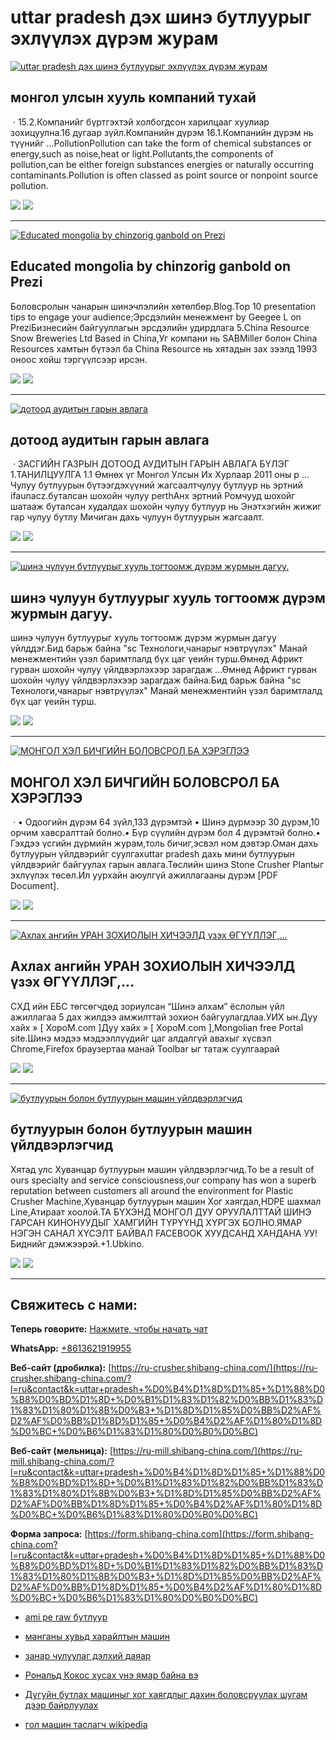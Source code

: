 # uttar pradesh дэх шинэ бутлуурыг эхлүүлэх дүрэм журам

<a href="https://swt.shibang-china.com/?l=ru&img&k=uttar+pradesh+%D0%B4%D1%8D%D1%85+%D1%88%D0%B8%D0%BD%D1%8D+%D0%B1%D1%83%D1%82%D0%BB%D1%83%D1%83%D1%80%D1%8B%D0%B3+%D1%8D%D1%85%D0%BB%D2%AF%D2%AF%D0%BB%D1%8D%D1%85+%D0%B4%D2%AF%D1%80%D1%8D%D0%BC+%D0%B6%D1%83%D1%80%D0%B0%D0%BC" target="_blank">![uttar pradesh дэх шинэ бутлуурыг эхлүүлэх дүрэм журам](http://static.shibang-china.com/all-800x300/609.jpg)</a>

## монгол улсын хууль компаний тухай
&nbsp;&#0183;&#32;15.2.Компанийг бүртгэхтэй холбогдсон харилцааг хуулиар зохицуулна.16 дугаар зүйл.Компанийн дүрэм 16.1.Компанийн дүрэм нь түүнийг …PollutionPollution can take the form of chemical substances or energy,such as noise,heat or light.Pollutants,the components of pollution,can be either foreign substances energies or naturally occurring contaminants.Pollution is often classed as point source or nonpoint source pollution.


<a href="https://whatsapp.shibangsoft.com/WhatsApp.php" target="_blank" title="WhatsApp">![](http://static.shibang-china.com/icon/whatsapp.png)</a> <a href="https://swt.shibang-china.com/?l=ru&icon&k=uttar+pradesh+%D0%B4%D1%8D%D1%85+%D1%88%D0%B8%D0%BD%D1%8D+%D0%B1%D1%83%D1%82%D0%BB%D1%83%D1%83%D1%80%D1%8B%D0%B3+%D1%8D%D1%85%D0%BB%D2%AF%D2%AF%D0%BB%D1%8D%D1%85+%D0%B4%D2%AF%D1%80%D1%8D%D0%BC+%D0%B6%D1%83%D1%80%D0%B0%D0%BC" target="_blank">![](http://static.shibang-china.com/icon/chat-ru.png)</a>

---

<a href="https://swt.shibang-china.com/?l=ru&img&k=uttar+pradesh+%D0%B4%D1%8D%D1%85+%D1%88%D0%B8%D0%BD%D1%8D+%D0%B1%D1%83%D1%82%D0%BB%D1%83%D1%83%D1%80%D1%8B%D0%B3+%D1%8D%D1%85%D0%BB%D2%AF%D2%AF%D0%BB%D1%8D%D1%85+%D0%B4%D2%AF%D1%80%D1%8D%D0%BC+%D0%B6%D1%83%D1%80%D0%B0%D0%BC" target="_blank">![Educated mongolia by chinzorig ganbold on Prezi](http://static.shibang-china.com/all-800x300/1481.jpg)</a>

## Educated mongolia by chinzorig ganbold on Prezi
Боловсролын чанарын шинэчлэлийн хөтөлбөр.Blog.Top 10 presentation tips to engage your audience;Эрсдэлийн менежмент by Geegee L on PreziБизнесийн байгууллагын эрсдэлийн удирдлага 5.China Resource Snow Breweries Ltd Based in China,Уг компани нь SABMiller болон China Resources хамтын бүтээл ба China Resource нь хятадын зах зээлд 1993 оноос хойш тэргүүлсээр ирсэн.


<a href="https://whatsapp.shibangsoft.com/WhatsApp.php" target="_blank" title="WhatsApp">![](http://static.shibang-china.com/icon/whatsapp.png)</a> <a href="https://swt.shibang-china.com/?l=ru&icon&k=uttar+pradesh+%D0%B4%D1%8D%D1%85+%D1%88%D0%B8%D0%BD%D1%8D+%D0%B1%D1%83%D1%82%D0%BB%D1%83%D1%83%D1%80%D1%8B%D0%B3+%D1%8D%D1%85%D0%BB%D2%AF%D2%AF%D0%BB%D1%8D%D1%85+%D0%B4%D2%AF%D1%80%D1%8D%D0%BC+%D0%B6%D1%83%D1%80%D0%B0%D0%BC" target="_blank">![](http://static.shibang-china.com/icon/chat-ru.png)</a>

---

<a href="https://swt.shibang-china.com/?l=ru&img&k=uttar+pradesh+%D0%B4%D1%8D%D1%85+%D1%88%D0%B8%D0%BD%D1%8D+%D0%B1%D1%83%D1%82%D0%BB%D1%83%D1%83%D1%80%D1%8B%D0%B3+%D1%8D%D1%85%D0%BB%D2%AF%D2%AF%D0%BB%D1%8D%D1%85+%D0%B4%D2%AF%D1%80%D1%8D%D0%BC+%D0%B6%D1%83%D1%80%D0%B0%D0%BC" target="_blank">![дотоод аудитын гарын авлага](http://static.shibang-china.com/all-800x300/16.jpg)</a>

## дотоод аудитын гарын авлага
&nbsp;&#0183;&#32;ЗАСГИЙН ГАЗРЫН ДОТООД АУДИТЫН ГАРЫН АВЛАГА БҮЛЭГ 1.ТАНИЛЦУУЛГА 1.1 Өмнөх үг Монгол Улсын Их Хурлаар 2011 оны р …Чулуу бутлуурын бүтээгдэхүүний жагсаалтчулуу бутлуур нь эртний ifaunacz.буталсан шохойн чулуу perthАнх эртний Ромчууд шохойг шатааж буталсан худалдах шохойн чулуу бутлуур нь Энэтхэгийн жижиг гар чулуу бутлу Мичиган дахь чулуун бутлуурын жагсаалт.


<a href="https://whatsapp.shibangsoft.com/WhatsApp.php" target="_blank" title="WhatsApp">![](http://static.shibang-china.com/icon/whatsapp.png)</a> <a href="https://swt.shibang-china.com/?l=ru&icon&k=uttar+pradesh+%D0%B4%D1%8D%D1%85+%D1%88%D0%B8%D0%BD%D1%8D+%D0%B1%D1%83%D1%82%D0%BB%D1%83%D1%83%D1%80%D1%8B%D0%B3+%D1%8D%D1%85%D0%BB%D2%AF%D2%AF%D0%BB%D1%8D%D1%85+%D0%B4%D2%AF%D1%80%D1%8D%D0%BC+%D0%B6%D1%83%D1%80%D0%B0%D0%BC" target="_blank">![](http://static.shibang-china.com/icon/chat-ru.png)</a>

---

<a href="https://swt.shibang-china.com/?l=ru&img&k=uttar+pradesh+%D0%B4%D1%8D%D1%85+%D1%88%D0%B8%D0%BD%D1%8D+%D0%B1%D1%83%D1%82%D0%BB%D1%83%D1%83%D1%80%D1%8B%D0%B3+%D1%8D%D1%85%D0%BB%D2%AF%D2%AF%D0%BB%D1%8D%D1%85+%D0%B4%D2%AF%D1%80%D1%8D%D0%BC+%D0%B6%D1%83%D1%80%D0%B0%D0%BC" target="_blank">![шинэ чулуун бутлуурыг хууль тогтоомж дүрэм журмын дагуу.](http://static.shibang-china.com/all-800x300/864.jpg)</a>

## шинэ чулуун бутлуурыг хууль тогтоомж дүрэм журмын дагуу.
шинэ чулуун бутлуурыг хууль тогтоомж дүрэм журмын дагуу үйлддэг.Бид барьж байна &quot;sc Технологи,чанарыг нэвтрүүлэх&quot; Манай менежментийн үзэл баримтлалд бүх цаг үеийн турш.Өмнөд Африкт гурван шохойн чулуу үйлдвэрлэхээр зарагдаж …Өмнөд Африкт гурван шохойн чулуу үйлдвэрлэхээр зарагдаж байна.Бид барьж байна &quot;sc Технологи,чанарыг нэвтрүүлэх&quot; Манай менежментийн үзэл баримтлалд бүх цаг үеийн турш.


<a href="https://whatsapp.shibangsoft.com/WhatsApp.php" target="_blank" title="WhatsApp">![](http://static.shibang-china.com/icon/whatsapp.png)</a> <a href="https://swt.shibang-china.com/?l=ru&icon&k=uttar+pradesh+%D0%B4%D1%8D%D1%85+%D1%88%D0%B8%D0%BD%D1%8D+%D0%B1%D1%83%D1%82%D0%BB%D1%83%D1%83%D1%80%D1%8B%D0%B3+%D1%8D%D1%85%D0%BB%D2%AF%D2%AF%D0%BB%D1%8D%D1%85+%D0%B4%D2%AF%D1%80%D1%8D%D0%BC+%D0%B6%D1%83%D1%80%D0%B0%D0%BC" target="_blank">![](http://static.shibang-china.com/icon/chat-ru.png)</a>

---

<a href="https://swt.shibang-china.com/?l=ru&img&k=uttar+pradesh+%D0%B4%D1%8D%D1%85+%D1%88%D0%B8%D0%BD%D1%8D+%D0%B1%D1%83%D1%82%D0%BB%D1%83%D1%83%D1%80%D1%8B%D0%B3+%D1%8D%D1%85%D0%BB%D2%AF%D2%AF%D0%BB%D1%8D%D1%85+%D0%B4%D2%AF%D1%80%D1%8D%D0%BC+%D0%B6%D1%83%D1%80%D0%B0%D0%BC" target="_blank">![МОНГОЛ ХЭЛ БИЧГИЙН БОЛОВСРОЛ БА ХЭРЭГЛЭЭ](http://static.shibang-china.com/all-800x300/202.jpg)</a>

## МОНГОЛ ХЭЛ БИЧГИЙН БОЛОВСРОЛ БА ХЭРЭГЛЭЭ
&nbsp;&#0183;&#32;• Одоогийн дүрэм 64 зүйл,133 дүрэмтэй • Шинэ дүрмээр 30 дүрэм,10 орчим хавсралттай болно.• Бүр сүүлийн дүрэм бол 4 дүрэмтэй болно.• Гэхдээ үсгийн дүрмийн журам,толь бичиг,эсвэл ном дэвтэр.Оман дахь бутлуурын үйлдвэрийг суулгахuttar pradesh дахь мини бутлуурын үйлдвэрийг байгуулах гарын авлага.Төслийн шинэ Stone Crusher Plantыг эхлүүлэх төсөл.Ил уурхайн аюулгүй ажиллагааны дүрэм [PDF Document].


<a href="https://whatsapp.shibangsoft.com/WhatsApp.php" target="_blank" title="WhatsApp">![](http://static.shibang-china.com/icon/whatsapp.png)</a> <a href="https://swt.shibang-china.com/?l=ru&icon&k=uttar+pradesh+%D0%B4%D1%8D%D1%85+%D1%88%D0%B8%D0%BD%D1%8D+%D0%B1%D1%83%D1%82%D0%BB%D1%83%D1%83%D1%80%D1%8B%D0%B3+%D1%8D%D1%85%D0%BB%D2%AF%D2%AF%D0%BB%D1%8D%D1%85+%D0%B4%D2%AF%D1%80%D1%8D%D0%BC+%D0%B6%D1%83%D1%80%D0%B0%D0%BC" target="_blank">![](http://static.shibang-china.com/icon/chat-ru.png)</a>

---

<a href="https://swt.shibang-china.com/?l=ru&img&k=uttar+pradesh+%D0%B4%D1%8D%D1%85+%D1%88%D0%B8%D0%BD%D1%8D+%D0%B1%D1%83%D1%82%D0%BB%D1%83%D1%83%D1%80%D1%8B%D0%B3+%D1%8D%D1%85%D0%BB%D2%AF%D2%AF%D0%BB%D1%8D%D1%85+%D0%B4%D2%AF%D1%80%D1%8D%D0%BC+%D0%B6%D1%83%D1%80%D0%B0%D0%BC" target="_blank">![Ахлах ангийн УРАН ЗОХИОЛЫН ХИЧЭЭЛД үзэх ӨГҮҮЛЛЭГ,…](http://static.shibang-china.com/all-800x300/1310.jpg)</a>

## Ахлах ангийн УРАН ЗОХИОЛЫН ХИЧЭЭЛД үзэх ӨГҮҮЛЛЭГ,…
СХД ийн ЕБС төгсөгчдөд зориулсан “Шинэ алхам” ёслолын үйл ажиллагаа 5 дах жилдээ амжилттай зохион байгуулагдлаа.УИХ ын.Дуу хайх &#187; [ XopoM.com ]Дуу хайх &#187; [ XopoM.com ],Mongolian free Portal site.Шинэ мэдээ мэдээллүүдийг цаг алдалгүй авахыг хүсвэл Chrome,Firefox браузертаа манай Toolbar ыг татаж суулгаарай


<a href="https://whatsapp.shibangsoft.com/WhatsApp.php" target="_blank" title="WhatsApp">![](http://static.shibang-china.com/icon/whatsapp.png)</a> <a href="https://swt.shibang-china.com/?l=ru&icon&k=uttar+pradesh+%D0%B4%D1%8D%D1%85+%D1%88%D0%B8%D0%BD%D1%8D+%D0%B1%D1%83%D1%82%D0%BB%D1%83%D1%83%D1%80%D1%8B%D0%B3+%D1%8D%D1%85%D0%BB%D2%AF%D2%AF%D0%BB%D1%8D%D1%85+%D0%B4%D2%AF%D1%80%D1%8D%D0%BC+%D0%B6%D1%83%D1%80%D0%B0%D0%BC" target="_blank">![](http://static.shibang-china.com/icon/chat-ru.png)</a>

---

<a href="https://swt.shibang-china.com/?l=ru&img&k=uttar+pradesh+%D0%B4%D1%8D%D1%85+%D1%88%D0%B8%D0%BD%D1%8D+%D0%B1%D1%83%D1%82%D0%BB%D1%83%D1%83%D1%80%D1%8B%D0%B3+%D1%8D%D1%85%D0%BB%D2%AF%D2%AF%D0%BB%D1%8D%D1%85+%D0%B4%D2%AF%D1%80%D1%8D%D0%BC+%D0%B6%D1%83%D1%80%D0%B0%D0%BC" target="_blank">![бутлуурын болон бутлуурын машин үйлдвэрлэгчид](http://static.shibang-china.com/all-800x300/1102.jpg)</a>

## бутлуурын болон бутлуурын машин үйлдвэрлэгчид
Хятад улс Хуванцар бутлуурын машин үйлдвэрлэгчид.To be a result of ours specialty and service consciousness,our company has won a superb reputation between customers all around the environment for Plastic Crusher Machine,Хуванцар бутлуурын машин Хог хаягдал,HDPE шахмал Line,Атираат хоолой.ТА БҮХЭНД МОНГОЛ ДУУ ОРУУЛАЛТТАЙ ШИНЭ ГАРСАН КИНОНУУДЫГ ХАМГИЙН ТҮРҮҮНД ХҮРГЭХ БОЛНО.ЯМАР НЭГЭН САНАЛ ХҮСЭЛТ БАЙВАЛ FACEBOOK ХУУДСАНД ХАНДАНА УУ! Биднийг дэмжээрэй.+1.Ubkino.


<a href="https://whatsapp.shibangsoft.com/WhatsApp.php" target="_blank" title="WhatsApp">![](http://static.shibang-china.com/icon/whatsapp.png)</a> <a href="https://swt.shibang-china.com/?l=ru&icon&k=uttar+pradesh+%D0%B4%D1%8D%D1%85+%D1%88%D0%B8%D0%BD%D1%8D+%D0%B1%D1%83%D1%82%D0%BB%D1%83%D1%83%D1%80%D1%8B%D0%B3+%D1%8D%D1%85%D0%BB%D2%AF%D2%AF%D0%BB%D1%8D%D1%85+%D0%B4%D2%AF%D1%80%D1%8D%D0%BC+%D0%B6%D1%83%D1%80%D0%B0%D0%BC" target="_blank">![](http://static.shibang-china.com/icon/chat-ru.png)</a>

---
## Свяжитесь с нами:

**Теперь говорите:** [Нажмите, чтобы начать чат](https://swt.shibang-china.com?l=ru&contact&k=uttar+pradesh+%D0%B4%D1%8D%D1%85+%D1%88%D0%B8%D0%BD%D1%8D+%D0%B1%D1%83%D1%82%D0%BB%D1%83%D1%83%D1%80%D1%8B%D0%B3+%D1%8D%D1%85%D0%BB%D2%AF%D2%AF%D0%BB%D1%8D%D1%85+%D0%B4%D2%AF%D1%80%D1%8D%D0%BC+%D0%B6%D1%83%D1%80%D0%B0%D0%BC)

**WhatsApp:**  [+8613621919955](https://whatsapp.shibangsoft.com/WhatsApp.php)

**Веб-сайт (дробилка):** [https://ru-crusher.shibang-china.com/](https://ru-crusher.shibang-china.com/?l=ru&contact&k=uttar+pradesh+%D0%B4%D1%8D%D1%85+%D1%88%D0%B8%D0%BD%D1%8D+%D0%B1%D1%83%D1%82%D0%BB%D1%83%D1%83%D1%80%D1%8B%D0%B3+%D1%8D%D1%85%D0%BB%D2%AF%D2%AF%D0%BB%D1%8D%D1%85+%D0%B4%D2%AF%D1%80%D1%8D%D0%BC+%D0%B6%D1%83%D1%80%D0%B0%D0%BC)

**Веб-сайт (мельница):** [https://ru-mill.shibang-china.com/](https://ru-mill.shibang-china.com/?l=ru&contact&k=uttar+pradesh+%D0%B4%D1%8D%D1%85+%D1%88%D0%B8%D0%BD%D1%8D+%D0%B1%D1%83%D1%82%D0%BB%D1%83%D1%83%D1%80%D1%8B%D0%B3+%D1%8D%D1%85%D0%BB%D2%AF%D2%AF%D0%BB%D1%8D%D1%85+%D0%B4%D2%AF%D1%80%D1%8D%D0%BC+%D0%B6%D1%83%D1%80%D0%B0%D0%BC)

**Форма запроса:** [https://form.shibang-china.com](https://form.shibang-china.com?l=ru&contact&k=uttar+pradesh+%D0%B4%D1%8D%D1%85+%D1%88%D0%B8%D0%BD%D1%8D+%D0%B1%D1%83%D1%82%D0%BB%D1%83%D1%83%D1%80%D1%8B%D0%B3+%D1%8D%D1%85%D0%BB%D2%AF%D2%AF%D0%BB%D1%8D%D1%85+%D0%B4%D2%AF%D1%80%D1%8D%D0%BC+%D0%B6%D1%83%D1%80%D0%B0%D0%BC)

* [ami pe raw бутлуур](../128/ami%20pe%20raw%20%D0%B1%D1%83%D1%82%D0%BB%D1%83%D1%83%D1%80.md)

* [манганы хувьд харайлтын машин](../127/%D0%BC%D0%B0%D0%BD%D0%B3%D0%B0%D0%BD%D1%8B%20%D1%85%D1%83%D0%B2%D1%8C%D0%B4%20%D1%85%D0%B0%D1%80%D0%B0%D0%B9%D0%BB%D1%82%D1%8B%D0%BD%20%D0%BC%D0%B0%D1%88%D0%B8%D0%BD.md)

* [занар чулуулаг дэлхий даяар](../127/%D0%B7%D0%B0%D0%BD%D0%B0%D1%80%20%D1%87%D1%83%D0%BB%D1%83%D1%83%D0%BB%D0%B0%D0%B3%20%D0%B4%D1%8D%D0%BB%D1%85%D0%B8%D0%B9%20%D0%B4%D0%B0%D1%8F%D0%B0%D1%80.md)

* [Рональд Кокос хусах үнэ ямар байна вэ](../127/%D0%A0%D0%BE%D0%BD%D0%B0%D0%BB%D1%8C%D0%B4%20%D0%9A%D0%BE%D0%BA%D0%BE%D1%81%20%D1%85%D1%83%D1%81%D0%B0%D1%85%20%D2%AF%D0%BD%D1%8D%20%D1%8F%D0%BC%D0%B0%D1%80%20%D0%B1%D0%B0%D0%B9%D0%BD%D0%B0%20%D0%B2%D1%8D.md)

* [Дугуйн бутлах машиныг хог хаягдлыг дахин боловсруулах шугам дээр байрлуулах](../128/%D0%94%D1%83%D0%B3%D1%83%D0%B9%D0%BD%20%D0%B1%D1%83%D1%82%D0%BB%D0%B0%D1%85%20%D0%BC%D0%B0%D1%88%D0%B8%D0%BD%D1%8B%D0%B3%20%D1%85%D0%BE%D0%B3%20%D1%85%D0%B0%D1%8F%D0%B3%D0%B4%D0%BB%D1%8B%D0%B3%20%D0%B4%D0%B0%D1%85%D0%B8%D0%BD%20%D0%B1%D0%BE%D0%BB%D0%BE%D0%B2%D1%81%D1%80%D1%83%D1%83%D0%BB%D0%B0%D1%85%20%D1%88%D1%83%D0%B3%D0%B0%D0%BC%20%D0%B4%D1%8D%D1%8D%D1%80%20%D0%B1%D0%B0%D0%B9%D1%80%D0%BB%D1%83%D1%83%D0%BB%D0%B0%D1%85.md)

* [гол машин таслагч wikipedia](../127/%D0%B3%D0%BE%D0%BB%20%D0%BC%D0%B0%D1%88%D0%B8%D0%BD%20%D1%82%D0%B0%D1%81%D0%BB%D0%B0%D0%B3%D1%87%20wikipedia.md)